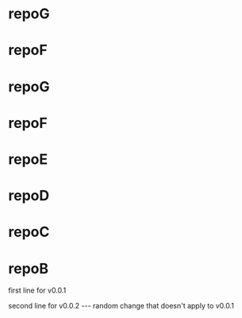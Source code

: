 # repoG
# repoF
# repoG
# repoF
# repoE
# repoD
# repoC
# repoB

first line for v0.0.1

second line for v0.0.2 --- random change that doesn't apply to v0.0.1
